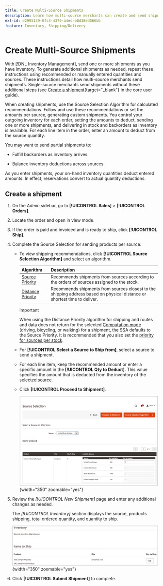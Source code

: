 ```yaml
---
title: Create Multi-Source Shipments
description: Learn how multi-source merchants can create and send shipments.
exl-id: d2995139-0fc3-4379-a4ec-b0d38ed566bb
feature: Inventory, Shipping/Delivery
---
```

# Create Multi-Source Shipments

With [!DNL Inventory Management], send one or more shipments as you have inventory. To generate additional shipments as needed, repeat these instructions using recommended or manually entered quantities and sources. These instructions detail how multi-source merchants send shipments. Single-source merchants send shipments without these additional steps (see [Create a shipment](../stores-purchase/shipments.md#create-a-shipment){target="_blank"} in the core user guide).

When creating shipments, use the Source Selection Algorithm for calculated recommendations. Follow and use these recommendations or set the amounts per source, generating custom shipments. You control your outgoing inventory for each order, setting the amounts to deduct, sending one or more shipments, and delivering in stock and backorders as inventory is available. For each line item in the order, enter an amount to deduct from the source quantity.

You may want to send partial shipments to:

- Fulfill backorders as inventory arrives

- Balance inventory deductions across sources

As you enter shipments, your on-hand inventory quantities deduct entered amounts. In effect, reservations convert to actual quantity deductions.

## Create a shipment

1. On the _Admin_ sidebar, go to **[!UICONTROL Sales]** > **[!UICONTROL Orders]**.

1. Locate the order and open in view mode.

1. If the order is paid and invoiced and is ready to ship, click **[!UICONTROL Ship]**.

1. Complete the Source Selection for sending products per source:

   - To view shipping recommendations, click **[!UICONTROL Source Selection Algorithm]** and select an algorithm.

      |Algorithm|Description|
      |--|--|
      |[Source Priority](source-priority-algorithm.md)|Recommends shipments from sources according to the orders of sources assigned to the stock.|
      |[Distance Priority](distance-priority-algorithm.md)|Recommends shipments from sources closest to the shipping address based on physical distance or shortest time to deliver.|

      >[!IMPORTANT]
      >
      >When using the Distance Priority algorithm for shipping and routes and data does not return for the selected [Computation mode](distance-priority-algorithm.md) (driving, bicycling, or walking) for a shipment, the SSA defaults to the Source Priority. It is recommended that you also set the [priority for sources per stock](stocks-prioritize-sources.md).


   - For  **[!UICONTROL Select a Source to Ship from]**, select a source to send a shipment.

   - For each line item, keep the recommended amount or enter a specific amount in the **[!UICONTROL Qty to Deduct]**. This value specifies the amount that is deducted from the inventory of the selected source.

   - Click **[!UICONTROL Proceed to Shipment]**.

      ![Select a Source and enter a Quantity](assets/shipment-adobe-shipping-sources.png){width="350" zoomable="yes"}

1. Review the _[!UICONTROL New Shipment]_ page and enter any additional changes as needed.

   The _[!UICONTROL Inventory]_ section displays the source, products shipping, total ordered quantity, and quantity to ship.

   ![Inventory details for the shipment, example partial shipment](assets/inventory-shipment-details.png){width="350" zoomable="yes"}

1. Click **[!UICONTROL Submit Shipment]** to complete.
